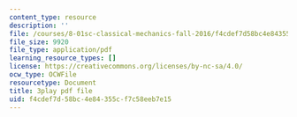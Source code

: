 ```yaml
---
content_type: resource
description: ''
file: /courses/8-01sc-classical-mechanics-fall-2016/f4cdef7d58bc4e84355cf7c58eeb7e15_5ucfHd8FWKw.pdf
file_size: 9920
file_type: application/pdf
learning_resource_types: []
license: https://creativecommons.org/licenses/by-nc-sa/4.0/
ocw_type: OCWFile
resourcetype: Document
title: 3play pdf file
uid: f4cdef7d-58bc-4e84-355c-f7c58eeb7e15
---
```

